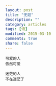 ```yaml
---
layout: post
title: "无题"
description: ""
category: articles
tags: [诗]
modified: 2015-03-10
comments: true
share: false
---
```


    可爱的人
    依然可爱

    迷茫的人
    不在迷茫了

